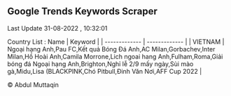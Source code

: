 

## Google Trends Keywords Scraper 
 
Last Update 31-08-2022 , 10:32:01

Country List :
 Name  | Keyword |
| ------------- | ------------- |
| VIETNAM | Ngoại hạng Anh,Pau FC,Kết quả Bóng Đá Anh,AC Milan,Gorbachev,Inter Milan,Hồ Hoài Anh,Camila Morrone,Lich ngoai hang Anh,Fulham,Roma,Giải bóng đá Ngoại hạng Anh,Brighton,Nghỉ lễ 2/9 mấy ngày,Sùi mào gà,Midu,Lisa (BLACKPINK,Chó Pitbull,Đinh Văn Nơi,AFF Cup 2022 |



© Abdul Muttaqin 
